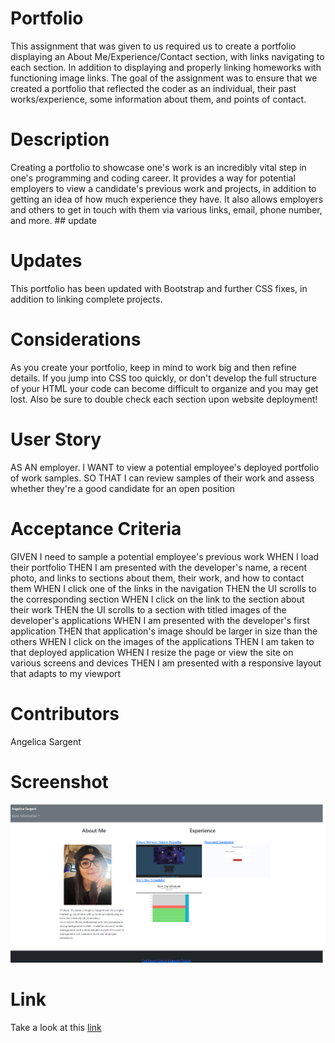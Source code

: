 # Portfolio

This assignment that was given to us required us to create a portfolio displaying an About Me/Experience/Contact section, with links navigating to each section. In addition to displaying and properly linking homeworks with functioning image links. The goal of the assignment was to ensure that we created a portfolio that reflected the coder as an individual, their past works/experience, some information about them, and points of contact.

# Description

Creating a portfolio to showcase one's work is an incredibly vital step in one's programming and coding career. It provides a way for potential employers to view a candidate's previous work and projects, in addition to getting an idea of how much experience they have. It also allows employers and others to get in touch with them via various links, email, phone number, and more. ## update

# Updates

This portfolio has been updated with Bootstrap and further CSS fixes, in addition to linking complete projects.


# Considerations

As you create your portfolio, keep in mind to work big and then refine details. If you jump into CSS too quickly, or don't develop the full structure of your HTML your code can become difficult to organize and you may get lost. Also be sure to double check each section upon website deployment!

# User Story

AS AN employer. I WANT to view a potential employee's deployed portfolio of work samples. SO THAT I can review samples of their work and assess whether they're a good candidate for an open position

# Acceptance Criteria
GIVEN I need to sample a potential employee's previous work
WHEN I load their portfolio
THEN I am presented with the developer's name, a recent photo, and links to sections about them, their work, and how to contact them
WHEN I click one of the links in the navigation
THEN the UI scrolls to the corresponding section
WHEN I click on the link to the section about their work
THEN the UI scrolls to a section with titled images of the developer's applications
WHEN I am presented with the developer's first application
THEN that application's image should be larger in size than the others
WHEN I click on the images of the applications
THEN I am taken to that deployed application
WHEN I resize the page or view the site on various screens and devices
THEN I am presented with a responsive layout that adapts to my viewport

# Contributors
Angelica Sargent

# Screenshot
![Screenshot](./Assets/Images/portfolioscreenshot.png)

# Link
Take a look at this [link](https://agraysargent.github.io/Angelica-Coding-Portfolio/)